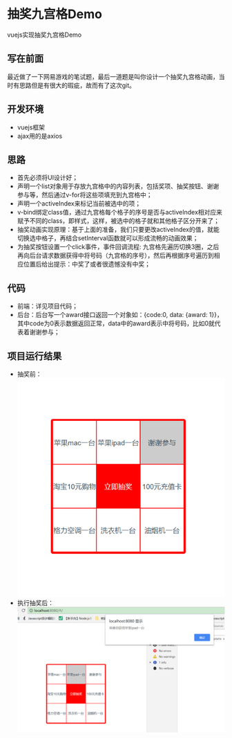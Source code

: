# 抽奖九宫格Demo
vuejs实现抽奖九宫格Demo

写在前面
----
最近做了一下网易游戏的笔试题，最后一道题是叫你设计一个抽奖九宫格动画，当时有思路但是有很大的瑕疵，故而有了这次git。

开发环境
----
* vuejs框架
* ajax用的是axios

思路
----
* 首先必须将UI设计好；
* 声明一个list对象用于存放九宫格中的内容列表，包括奖项、抽奖按钮、谢谢参与等，然后通过v-for将这些项填充到九宫格中；
* 声明一个activeIndex来标记当前被选中的项；
* v-bind绑定class值，通过九宫格每个格子的序号是否与activeIndex相对应来赋予不同的class，即样式，这样，被选中的格子就和其他格子区分开来了；
* 抽奖动画实现原理：基于上面的准备，我们只要更改activeIndex的值，就能切换选中格子，再结合setInterval函数就可以形成流畅的动画效果；
* 为抽奖按钮设置一个click事件，事件回调流程: 九宫格先遍历切换3圈，之后再向后台请求数据获得中将号码（九宫格的序号），然后再根据序号遍历到相应位置后给出提示：中奖了或者很遗憾没有中奖；

代码
----
* 前端：详见项目代码；
* 后台：后台写一个award接口返回一个对象如：{code:0, data: {award: 1}}，其中code为0表示数据返回正常，data中的award表示中将号码，比如0就代表着谢谢参与；

项目运行结果
----
* 抽奖前：<br>
![1](https://raw.githubusercontent.com/yaodebian/git_markdown_images/master/Bonus-Demo/1.PNG)<br>
* 执行抽奖后：<br>
![2](https://raw.githubusercontent.com/yaodebian/git_markdown_images/master/Bonus-Demo/2.PNG)<br>
